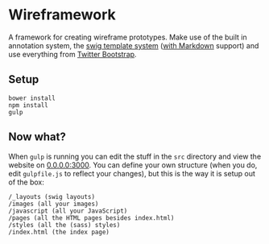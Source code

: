 # Wireframework

A framework for creating wireframe prototypes. Make use of the built in annotation system, the [swig template system](http://paularmstrong.github.io/swig/) ([with Markdown](https://www.npmjs.org/package/gulp-swig) support) and use everything from [Twitter Bootstrap](http://getbootstrap.com).

## Setup
```
bower install
npm install
gulp
```

## Now what?
When `gulp` is running you can edit the stuff in the `src` directory and view the website on <a href="http://0.0.0.0:3000">0.0.0.0:3000</a>. You can define your own structure (when you do, edit `gulpfile.js` to reflect your changes), but this is the way it is setup out of the box:

    /_layouts (swig layouts)
    /images (all your images)
    /javascript (all your JavaScript)
    /pages (all the HTML pages besides index.html)
    /styles (all the (sass) styles)
    /index.html (the index page)

